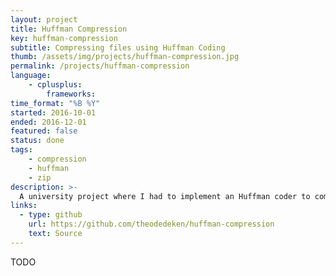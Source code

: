 ```yaml
---
layout: project
title: Huffman Compression
key: huffman-compression
subtitle: Compressing files using Huffman Coding
thumb: /assets/img/projects/huffman-compression.jpg
permalink: /projects/huffman-compression
language: 
    - cplusplus:
        frameworks:
time_format: "%B %Y"
started: 2016-10-01
ended: 2016-12-01
featured: false
status: done
tags:
    - compression
    - huffman
    - zip
description: >-
  A university project where I had to implement an Huffman coder to compress files.
links:
  - type: github
    url: https://github.com/theodedeken/huffman-compression
    text: Source
---
```

TODO